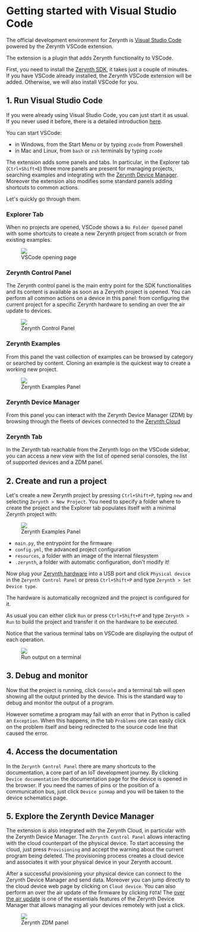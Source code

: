 # **Getting started with Visual Studio Code**

The official development environment for Zerynth is [Visual Studio Code](https://code.visualstudio.com/) powered by the Zerynth VSCode extension.

The extension is a plugin that adds Zerynth functionality to VSCode.

First, you need to install the [Zerynth SDK](index.md#1-install-zerynth), it takes just a couple of minutes.
If you have VSCode already installed, the Zerynth VSCode extension will be added. Otherwise, we will also install VSCode for you.

## **1. Run Visual Studio Code**

If you were already using Visual Studio Code, you can just start it as usual.
If you never used it before, there is a detailed introduction [here](https://code.visualstudio.com/docs).

You can start VSCode:

- in Windows, from the Start Menu or by typing `zcode` from Powershell
- in Mac and Linux, from `bash` or `zsh` terminals by typing `zcode`


The extension adds some panels and tabs.
In particular, in the Explorer tab (`Ctrl+Shift+E`) three more panels are present for managing projects, searching examples and integrating with the [Zerynth Device Manager](../zCloud/zdm_intro.md). Moreover the extension also modifies some standard panels adding shortcuts to common actions.

Let's quickly go through them.

### **Explorer Tab**

When no projects are opened, VSCode shows a `No Folder Opened` panel with some shortcuts to create a new Zerynth project from scratch or from existing examples.

<figure>
  <a data-fancybox="gallery" href="../img/vscode-01-startup.png">
  <img src="../img/vscode-01-startup.png" />
  </a>
  <figcaption>VSCode opening page</figcaption>
</figure>

### **Zerynth Control Panel**

The Zerynth control panel is the main entry point for the SDK functionalities and its content is available as soon as a Zerynth project is opened. You can perform all common actions on a device in this panel: from configuring the current project for a specific Zerynth hardware to sending an over the air update to devices.

<figure>
  <a data-fancybox="gallery" href="../img/control_panel_no_device.jpg">
  <img src="../img/control_panel_no_device.jpg" />
  </a>
  <figcaption>Zerynth Control Panel</figcaption>
</figure>

### **Zerynth Examples**

From this panel the vast collection of examples can be browsed by category or searched by content. Cloning an example is the quickest way to create a working new project.

<figure>
  <a data-fancybox="gallery" href="../img/zerynth-examples-panel.png">
  <img src="../img/zerynth-examples-panel.png" />
  </a>
  <figcaption>Zerynth Examples Panel</figcaption>
</figure>


### **Zerynth Device Manager**

From this panel you can interact with the Zerynth Device Manager (ZDM) by browsing through the fleets of devices connected to the [Zerynth Cloud](../zCloud/index.md)

### **Zerynth Tab**

In the Zerynth tab reachable from the Zerynth logo on the VSCode sidebar, you can access a new view with the list of opened serial consoles, the list of supported devices and a ZDM panel.


## **2. Create and run a project**

Let's create a new Zerynth project by pressing `Ctrl+Shift+P`, typing `new` and selecting `Zerynth > New Project`. You need to specify a folder where to create the project and the Explorer tab populates itself with a minimal Zerynth project with:

<figure>
  <a data-fancybox="gallery" href="../img/zerynth-explorer-panel.png">
  <img src="../img/zerynth-explorer-panel.png" />
  </a>
  <figcaption>Zerynth Examples Panel</figcaption>
</figure>

- `main.py`, the entrypoint for the firmware
- `config.yml`, the advanced project configuration
- `resources`, a folder with an image of the internal filesystem
- `.zerynth`, a folder with automatic configuration, don't modify it!

Now plug your [Zerynth hardware](../hardware/index.md) into a USB port and click `Physical device` in the `Zerynth Control Panel` or press `Ctrl+Shift+P` and type `Zerynth > Set Device type`.

The hardware is automatically recognized and the project is configured for it.

As usual you can either click `Run` or press `Ctrl+Shift+P` and type `Zerynth > Run` to build the project and transfer it on the hardware to be executed.

Notice that the various terminal tabs on VSCode are displaying the output of each operation.

<figure>
  <a data-fancybox="gallery" href="../img/vscode-02-task.png">
  <img src="../img/vscode-02-task.png" />
  </a>
  <figcaption>Run output on a terminal</figcaption>
</figure>


## **3. Debug and monitor**

Now that the project is running, click `Console` and a terminal tab will open showing all the output printed by the device.
This is the standard way to debug and monitor the output of a program. 

However sometime a program may fail with an error that in Python is called an `Exception`. When this happens, in the tab `Problems` one can easily click on the problem itself and being redirected to the source code line that caused the error.

## **4. Access the documentation**

In the `Zerynth Control Panel` there are many shortcuts to the documentation, a core part of an IoT development journey.
By clicking `Device documentation` the documentation page for the device is opened in the browser. 
If you need the names of pins or the position of a communication bus, just click `Device pinmap` and you will be taken to the device schematics page.


## **5. Explore the Zerynth Device Manager**

The extension is also integrated with the Zerynth Cloud, in particular with the Zerynth Device Manager. The `Zerynth Control Panel` allows interacting with the cloud counterpart of the physical device. To start accessing the cloud, just press `Provisioning` and accept the warning about the current program being deleted. The provisioning process creates a cloud device and associates it with your physical device in your Zerynth account. 

After a successful provisioning your physical device can connect to the Zerynth Device Manager and send data.
Moreover you can jump directly to the cloud device web page by clicking on `Cloud device`. You can also perform an over the air update of the firmware by clicking `FOTA`! The [over the air update](../zCloud/FOTA.md) is one of the essentials features of the Zerynth Device Manager that allows managing all your devices remotely with just a click.

<figure>
  <a data-fancybox="gallery" href="../img/vscode-03-zdm.png">
  <img src="../img/vscode-03-zdm.png" />
  </a>
  <figcaption>Zerynth ZDM panel</figcaption>
</figure>


